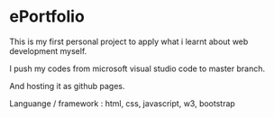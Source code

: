 # ePortfolio

This is my first personal project to apply what i learnt about web development myself.

I push my codes from microsoft visual studio code to master branch.

And hosting it as github pages.

Languange / framework : html, css, javascript, w3, bootstrap
